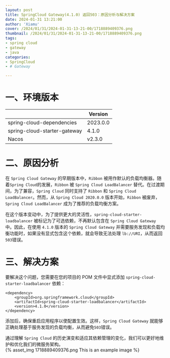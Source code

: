 ```yaml
---
layout: post
title: SpringCloud Gateway(4.1.0) 返回503：原因分析与解决方案
date: 2024-01-31 13:21:00
author: 'Xiamu'
cover: /2024/01/31/2024-01-31-13-21-00/1718889409376.png
thumbnail: /2024/01/31/2024-01-31-13-21-00/1718889409376.png
tags:
- spring cloud
- gateway
- java
categories:
- SpringCloud
- # Gateway

---
```



# 一、环境版本

|                              | Version  |
|------------------------------|----------|
| spring-cloud-dependencies    | 2023.0.0 |
| spring-cloud-starter-gateway | 4.1.0    |
| Nacos                        | v2.3.0   |

# 二、原因分析

在 `Spring Cloud Gateway` 的早期版本中，`Ribbon` 被用作默认的负载均衡器。随着`Spring Cloud`的发展，`Ribbon` 被 `Spring Cloud LoadBalancer` 替代。在过渡期间，为了兼容，`Spring Cloud` 同时支持了 `Ribbon` 和 `Spring Cloud LoadBalancer`。然而，从 `Spring Cloud 2020.0.0` 版本开始，`Ribbon` 被废弃，`Spring Cloud LoadBalancer` 成为了推荐的负载均衡方案。

在这个版本变动中，为了提供更大的灵活性，`spring-cloud-starter-loadbalancer` 被标记为了可选依赖，不再默认包含在 `Spring Cloud Gateway` 中。因此，在使用 `4.1.0` 版本的 `Spring Cloud Gateway` 并需要服务发现和负载均衡功能时，如果没有显式包含这个依赖，就会导致无法处理 `lb://URI`，从而返回`503`错误。

# 三、解决方案

要解决这个问题，您需要在您的项目的 POM 文件中显式添加 `spring-cloud-starter-loadbalancer` 依赖：

```prism language-xml
<dependency>
    <groupId>org.springframework.cloud</groupId>
    <artifactId>spring-cloud-starter-loadbalancer</artifactId>
    <version>4.1.0</version>
</dependency>
```

添加后，确保重启应用程序以使配置生效。这样，`Spring Cloud Gateway` 就能够正确处理基于服务发现的负载均衡，从而避免`503`错误。

通过理解 `Spring Cloud` 的历史演变和适应其依赖管理的变化，我们可以更好地维护和优化我们的微服务架构。  
{% asset_img 1718889409376.png This is an example image %}
